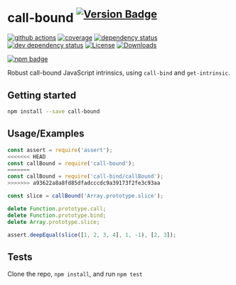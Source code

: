 # call-bound <sup>[![Version Badge][npm-version-svg]][package-url]</sup>

[![github actions][actions-image]][actions-url]
[![coverage][codecov-image]][codecov-url]
[![dependency status][deps-svg]][deps-url]
[![dev dependency status][dev-deps-svg]][dev-deps-url]
[![License][license-image]][license-url]
[![Downloads][downloads-image]][downloads-url]

[![npm badge][npm-badge-png]][package-url]

Robust call-bound JavaScript intrinsics, using `call-bind` and `get-intrinsic`.

## Getting started

```sh
npm install --save call-bound
```

## Usage/Examples

```js
const assert = require('assert');
<<<<<<< HEAD
const callBound = require('call-bound');
=======
const callBound = require('call-bind/callBound');
>>>>>>> a93622a8a8fd85dfadcccdc9a39173f2fe3c93aa

const slice = callBound('Array.prototype.slice');

delete Function.prototype.call;
delete Function.prototype.bind;
delete Array.prototype.slice;

assert.deepEqual(slice([1, 2, 3, 4], 1, -1), [2, 3]);
```

## Tests

Clone the repo, `npm install`, and run `npm test`

[package-url]: https://npmjs.org/package/call-bound
[npm-version-svg]: https://versionbadg.es/ljharb/call-bound.svg
[deps-svg]: https://david-dm.org/ljharb/call-bound.svg
[deps-url]: https://david-dm.org/ljharb/call-bound
[dev-deps-svg]: https://david-dm.org/ljharb/call-bound/dev-status.svg
[dev-deps-url]: https://david-dm.org/ljharb/call-bound#info=devDependencies
[npm-badge-png]: https://nodei.co/npm/call-bound.png?downloads=true&stars=true
[license-image]: https://img.shields.io/npm/l/call-bound.svg
[license-url]: LICENSE
[downloads-image]: https://img.shields.io/npm/dm/call-bound.svg
[downloads-url]: https://npm-stat.com/charts.html?package=call-bound
[codecov-image]: https://codecov.io/gh/ljharb/call-bound/branch/main/graphs/badge.svg
[codecov-url]: https://app.codecov.io/gh/ljharb/call-bound/
[actions-image]: https://img.shields.io/endpoint?url=https://github-actions-badge-u3jn4tfpocch.runkit.sh/ljharb/call-bound
[actions-url]: https://github.com/ljharb/call-bound/actions
